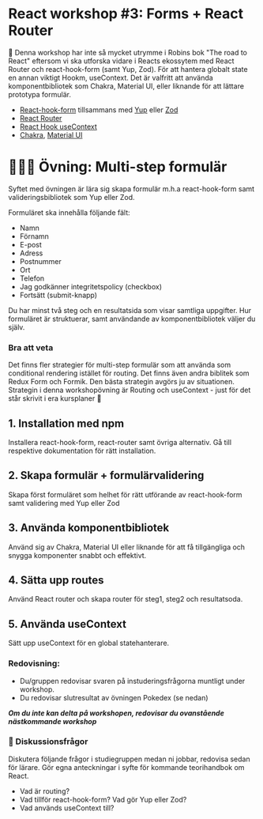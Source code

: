 
# React workshop #3: Forms + React Router 


👋 Denna workshop har inte så mycket utrymme i Robins bok "The road to React" eftersom vi ska utforska vidare i Reacts ekossytem med React Router och react-hook-form (samt Yup, Zod). För att hantera globalt state en annan viktigt Hookm, useContext. Det är valfritt att använda komponentbibliotek som Chakra, Material UI, eller liknande för att lättare prototypa formulär.

* [React-hook-form](https://react-hook-form.com/) tillsammans med [Yup](https://www.npmjs.com/package/yup) eller [Zod](https://github.com/colinhacks/zod)
* [React Router](https://reactrouter.com/en/main)
* [React Hook useContext](https://beta.reactjs.org/reference/react/useContext)
* [Chakra](https://chakra-ui.com/), [Material UI](https://mui.com/)



# 👩🏽‍💻 Övning: Multi-step formulär

Syftet med övningen är lära sig skapa formulär m.h.a react-hook-form samt valideringsbibliotek som Yup eller Zod.  

Formuläret ska innehålla följande fält:

* Namn
* Förnamn
* E-post
* Adress
* Postnummer 
* Ort
* Telefon
* Jag godkänner integritetspolicy  (checkbox)
* Fortsätt (submit-knapp)

Du har minst två steg och en resultatsida som visar samtliga uppgifter. Hur formuläret är struktuerar, samt användande av komponentbibliotek väljer du själv. 

### Bra att veta
Det finns fler strategier för multi-step formulär som att använda som conditional rendering istället för routing. Det finns även andra biblitek som Redux Form och Formik. Den bästa strategin avgörs ju av situationen. Strategin i denna workshopövning är Routing och useContext - just för det står skrivit i era kursplaner 🥸


## 1. Installation med npm

Installera react-hook-form, react-router samt övriga alternativ. Gå till respektive dokumentation för rätt installation. 


## 2. Skapa formulär + formulärvalidering

Skapa först formuläret som helhet för rätt utförande av react-hook-form samt validering med Yup eller Zod

## 3. Använda komponentbibliotek

Använd sig av Chakra, Material UI eller liknande för att få tillgängliga och snygga komponenter snabbt och effektivt. 

## 4. Sätta upp routes

Använd React router och skapa router för steg1, steg2 och resultatsoda. 

## 5. Använda useContext 

Sätt upp useContext för en global statehanterare. 


### Redovisning:
* Du/gruppen redovisar svaren på instuderingsfrågorna muntligt under workshop. 
* Du redovisar slutresultat av övningen Pokedex (se nedan) 

***Om du inte kan delta på workshopen, redovisar du ovanstående nästkommande workshop***

### 💬 Diskussionsfrågor

Diskutera följande frågor i studiegruppen medan ni jobbar, redovisa sedan för lärare. Gör egna anteckningar i syfte för kommande teorihandbok om React.

* Vad är routing? 
* Vad tillför react-hook-form? Vad gör Yup eller Zod?
* Vad används useContext till?

